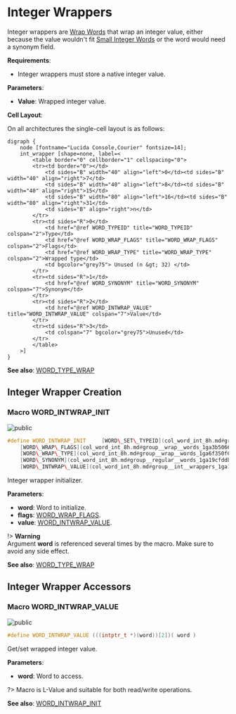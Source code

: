 <a id="group__int__wrappers"></a>
# Integer Wrappers



Integer wrappers are [Wrap Words](group__wrap__words.md#group__wrap__words) that wrap an integer value, either because the value wouldn't fit [Small Integer Words](group__smallint__words.md#group__smallint__words) or the word would need a synonym field.






**Requirements**:


* Integer wrappers must store a native integer value.


**Parameters**:

* **Value**: Wrapped integer value.


**Cell Layout**:

On all architectures the single-cell layout is as follows:


    digraph {
        node [fontname="Lucida Console,Courier" fontsize=14];
        int_wrapper [shape=none, label=<
            <table border="0" cellborder="1" cellspacing="0">
            <tr><td border="0"></td>
                <td sides="B" width="40" align="left">0</td><td sides="B" width="40" align="right">7</td>
                <td sides="B" width="40" align="left">8</td><td sides="B" width="40" align="right">15</td>
                <td sides="B" width="80" align="left">16</td><td sides="B" width="80" align="right">31</td>
                <td sides="B" align="right">n</td>
            </tr>
            <tr><td sides="R">0</td>
                <td href="@ref WORD_TYPEID" title="WORD_TYPEID" colspan="2">Type</td>
                <td href="@ref WORD_WRAP_FLAGS" title="WORD_WRAP_FLAGS" colspan="2">Flags</td>
                <td href="@ref WORD_WRAP_TYPE" title="WORD_WRAP_TYPE" colspan="2">Wrapped type</td>
                <td bgcolor="grey75"> Unused (n &gt; 32) </td>
            </tr>
            <tr><td sides="R">1</td>
                <td href="@ref WORD_SYNONYM" title="WORD_SYNONYM" colspan="7">Synonym</td>
            </tr>
            <tr><td sides="R">2</td>
                <td href="@ref WORD_INTWRAP_VALUE" title="WORD_INTWRAP_VALUE" colspan="7">Value</td>
            </tr>
            <tr><td sides="R">3</td>
                <td colspan="7" bgcolor="grey75">Unused</td>
            </tr>
            </table>
        >]
    }
    








**See also**: [WORD\_TYPE\_WRAP](col_word_int_8h.md#group__words_1ga3c604da44ba72f4661d0ac28f6718cac)

## Integer Wrapper Creation

<a id="group__int__wrappers_1ga9656b5f429e598b3f268d4f9d3821967"></a>
### Macro WORD\_INTWRAP\_INIT

![][public]

```cpp
#define WORD_INTWRAP_INIT     [WORD\_SET\_TYPEID](col_word_int_8h.md#group__predefined__words_1ga52822cf424704829e60b112fe03614b6)((word), [WORD\_TYPE\_WRAP](col_word_int_8h.md#group__words_1ga3c604da44ba72f4661d0ac28f6718cac)); \
    [WORD\_WRAP\_FLAGS](col_word_int_8h.md#group__wrap__words_1ga3b506672d024f169338c7d5191044f7f)(word) = (flags); \
    [WORD\_WRAP\_TYPE](col_word_int_8h.md#group__wrap__words_1ga6f350f679e04dbdc05e08f193bad9d1f)(word) = [COL\_INT](col_word_8h.md#group__words_1gaf0ec1d910f6ba19ede429284179b81fd); \
    [WORD\_SYNONYM](col_word_int_8h.md#group__regular__words_1ga19cfddbcf0127f5088803cc68ddb8eaa)(word) = [WORD\_NIL](col_word_8h.md#group__words_1ga29e370264f4e5659ccc5be4de209f065); \
    [WORD\_INTWRAP\_VALUE](col_word_int_8h.md#group__int__wrappers_1ga1110d15dc1187fc3d3f1f7c47305200e)(word) = (value);( word ,flags ,value )
```

Integer wrapper initializer.

**Parameters**:

* **word**: Word to initialize.
* **flags**: [WORD\_WRAP\_FLAGS](col_word_int_8h.md#group__wrap__words_1ga3b506672d024f169338c7d5191044f7f).
* **value**: [WORD\_INTWRAP\_VALUE](col_word_int_8h.md#group__int__wrappers_1ga1110d15dc1187fc3d3f1f7c47305200e).


!> **Warning** \
Argument **word** is referenced several times by the macro. Make sure to avoid any side effect.



**See also**: [WORD\_TYPE\_WRAP](col_word_int_8h.md#group__words_1ga3c604da44ba72f4661d0ac28f6718cac)



## Integer Wrapper Accessors

<a id="group__int__wrappers_1ga1110d15dc1187fc3d3f1f7c47305200e"></a>
### Macro WORD\_INTWRAP\_VALUE

![][public]

```cpp
#define WORD_INTWRAP_VALUE (((intptr_t *)(word))[2])( word )
```

Get/set wrapped integer value.

**Parameters**:

* **word**: Word to access.


?> Macro is L-Value and suitable for both read/write operations.



**See also**: [WORD\_INTWRAP\_INIT](col_word_int_8h.md#group__int__wrappers_1ga9656b5f429e598b3f268d4f9d3821967)



[public]: https://img.shields.io/badge/-public-brightgreen (public)
[C++]: https://img.shields.io/badge/language-C%2B%2B-blue (C++)
[private]: https://img.shields.io/badge/-private-red (private)
[Markdown]: https://img.shields.io/badge/language-Markdown-blue (Markdown)
[static]: https://img.shields.io/badge/-static-lightgrey (static)